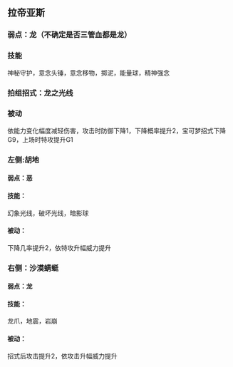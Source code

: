 ## 拉帝亚斯
### 弱点：龙（不确定是否三管血都是龙）
### 技能
神秘守护，意念头锤，意念移物，掷泥，能量球，精神强念
### 拍组招式：龙之光线
### 被动
依能力变化幅度减轻伤害，攻击时防御下降1，下降概率提升2，宝可梦招式下降G9，上场时特攻提升G1
### 左侧:胡地
#### 弱点：恶
#### 技能：
幻象光线，破坏光线，暗影球
#### 被动：
下降几率提升2，依特攻升幅威力提升
### 右侧：沙漠蜻蜓
#### 弱点：龙
#### 技能：
龙爪，地震，岩崩
#### 被动：
招式后攻击提升2，依攻击升幅威力提升

